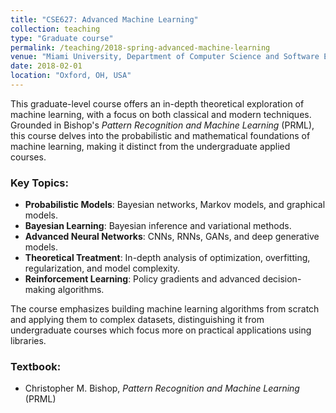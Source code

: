 ```yaml
---
title: "CSE627: Advanced Machine Learning"
collection: teaching
type: "Graduate course"
permalink: /teaching/2018-spring-advanced-machine-learning
venue: "Miami University, Department of Computer Science and Software Engineering"
date: 2018-02-01
location: "Oxford, OH, USA"
---
```


This graduate-level course offers an in-depth theoretical exploration of machine learning, with a focus on both classical and modern techniques. Grounded in Bishop's *Pattern Recognition and Machine Learning* (PRML), this course delves into the probabilistic and mathematical foundations of machine learning, making it distinct from the undergraduate applied courses.

### Key Topics:
- **Probabilistic Models**: Bayesian networks, Markov models, and graphical models.
- **Bayesian Learning**: Bayesian inference and variational methods.
- **Advanced Neural Networks**: CNNs, RNNs, GANs, and deep generative models.
- **Theoretical Treatment**: In-depth analysis of optimization, overfitting, regularization, and model complexity.
- **Reinforcement Learning**: Policy gradients and advanced decision-making algorithms.

The course emphasizes building machine learning algorithms from scratch and applying them to complex datasets, distinguishing it from undergraduate courses which focus more on practical applications using libraries.

### Textbook:
- Christopher M. Bishop, *Pattern Recognition and Machine Learning* (PRML)
